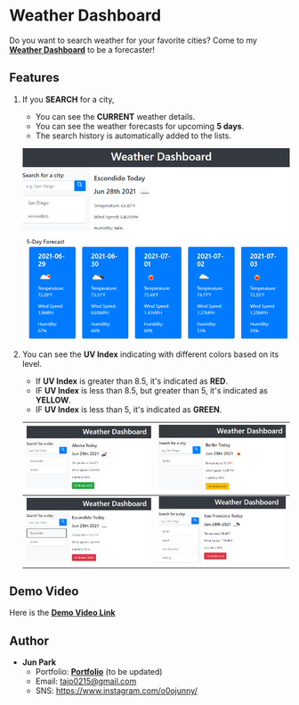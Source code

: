 # Weather Dashboard
Do you want to search weather for your favorite cities?
Come to my [**Weather Dashboard**](https://zzangu0215.github.io/Weather_Dashboard/) to be a forecaster!


## Features

1. If you **SEARCH** for a city,
    - You can see the **CURRENT** weather details.
    - You can see the weather forecasts for upcoming **5 days**.
    - The search history is automatically added to the lists.

    ![Image Caption](images/after-search.PNG)

2. You can see the **UV Index** indicating with different colors based on its level. 
    - If **UV Index** is greater than 8.5, it's indicated as **RED**.
    - IF **UV Index** is less than 8.5, but greater than 5, it's indicated as **YELLOW**.
    - IF **UV Index** is less than 5, it's indicated as **GREEN**.

    | ![Image Caption](images/uv-index-good.PNG) | ![Image Caption](images/uv-index-moderate.PNG) | 
    |----|----|
    | ![Image Caption](images/uv-index-bad.PNG) | ![Image Caption](images/uv-index-bad2.PNG) | 


## Demo Video

Here is the [**Demo Video Link**](https://youtu.be/LpLV8uF9pLg)

## Author

- **Jun Park**
    - Portfolio: [**Portfolio**](https://zzangu0215.github.io/portfolio/) (to be updated)
    - Email: tajo0215@gmail.com
    - SNS: https://www.instagram.com/o0ojunny/
